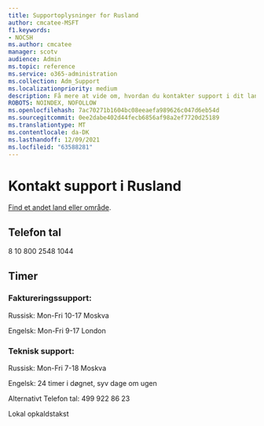 ```yaml
---
title: Supportoplysninger for Rusland
author: cmcatee-MSFT
f1.keywords:
- NOCSH
ms.author: cmcatee
manager: scotv
audience: Admin
ms.topic: reference
ms.service: o365-administration
ms.collection: Adm_Support
ms.localizationpriority: medium
description: Få mere at vide om, hvordan du kontakter support i dit land eller område.
ROBOTS: NOINDEX, NOFOLLOW
ms.openlocfilehash: 7ac70271b1604bc08eeaefa989626c047d6eb54d
ms.sourcegitcommit: 0ee2dabe402d44fecb6856af98a2ef7720d25189
ms.translationtype: MT
ms.contentlocale: da-DK
ms.lasthandoff: 12/09/2021
ms.locfileid: "63588281"
---
```

# <a name="contact-support-for-russia"></a>Kontakt support i Rusland

[Find et andet land eller område](../get-help-support.md).

## <a name="phone-number"></a>Telefon tal
8 10 800 2548 1044

## <a name="hours"></a>Timer
### <a name="billing-support"></a>Faktureringssupport:

Russisk: Mon-Fri 10-17 Moskva

Engelsk: Mon-Fri 9-17 London

### <a name="technical-support"></a>Teknisk support:

Russisk: Mon-Fri 7-18 Moskva

Engelsk: 24 timer i døgnet, syv dage om ugen

Alternativt Telefon tal: 499 922 86 23

Lokal opkaldstakst
